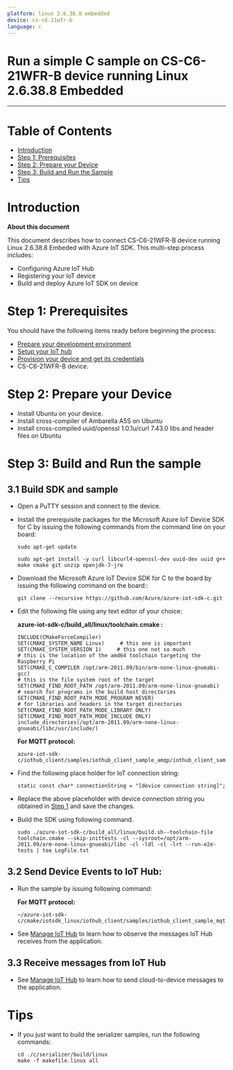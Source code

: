 ```yaml
---
platform: linux 2.6.38.8 embedded
device: cs-c6-21wfr-b
language: c
---
```


Run a simple C sample on CS-C6-21WFR-B device running Linux 2.6.38.8 Embedded
===
---

# Table of Contents

-   [Introduction](#Introduction)
-   [Step 1: Prerequisites](#Prerequisites)
-   [Step 2: Prepare your Device](#PrepareDevice)
-   [Step 3: Build and Run the Sample](#Build)
-   [Tips](#tips)

<a name="Introduction"></a>
# Introduction

**About this document**

This document describes how to connect CS-C6-21WFR-B device running Linux 2.6.38.8 Embeded with Azure IoT SDK. This multi-step process includes:
-   Configuring Azure IoT Hub
-   Registering your IoT device
-   Build and deploy Azure IoT SDK on device

<a name="Prerequisites"></a>
# Step 1: Prerequisites

You should have the following items ready before beginning the process:

-   [Prepare your development environment][setup-devbox-linux]
-   [Setup your IoT hub][lnk-setup-iot-hub]
-   [Provision your device and get its credentials][lnk-manage-iot-hub]
-   CS-C6-21WFR-B device.

<a name="PrepareDevice"></a>
# Step 2: Prepare your Device
-   Install Ubuntu on your device.
-   Install cross-compiler of Ambarella A5S on Ubuntu 
-   Install cross-compiled uuid/openssl 1.0.1u/curl 7.43.0 libs and header files on Ubuntu

<a name="Build"></a>
# Step 3: Build and Run the sample

<a name="Load"></a>
## 3.1 Build SDK and sample

-   Open a PuTTY session and connect to the device.

-   Install the prerequisite packages for the Microsoft Azure IoT Device SDK for C by issuing the following commands from the command line on your board:

        sudo apt-get update

        sudo apt-get install -y curl libcurl4-openssl-dev uuid-dev uuid g++ make cmake git unzip openjdk-7-jre

-   Download the Microsoft Azure IoT Device SDK for C to the board by issuing the following command on the board::

        git clone --recursive https://github.com/Azure/azure-iot-sdk-c.git

-   Edit the following file using any text editor of your choice:

    **azure-iot-sdk-c/build_all/linux/toolchain.cmake :**
    
        INCLUDE(CMakeForceCompiler)
        SET(CMAKE_SYSTEM_NAME Linux)     # this one is important
        SET(CMAKE_SYSTEM_VERSION 1)     # this one not so much
        # this is the location of the amd64 toolchain targeting the Raspberry Pi
        SET(CMAKE_C_COMPILER /opt/arm-2011.09/bin/arm-none-linux-gnueabi-gcc)
        # this is the file system root of the target
        SET(CMAKE_FIND_ROOT_PATH /opt/arm-2011.09/arm-none-linux-gnueabi)
        # search for programs in the build host directories
        SET(CMAKE_FIND_ROOT_PATH_MODE_PROGRAM NEVER)
        # for libraries and headers in the target directories
        SET(CMAKE_FIND_ROOT_PATH_MODE_LIBRARY ONLY)
        SET(CMAKE_FIND_ROOT_PATH_MODE_INCLUDE ONLY)
        include_directories(/opt/arm-2011.09/arm-none-linux-gnueabi/libc/usr/include/)
    
    **For MQTT protocol:**

        azure-iot-sdk-c/iothub_client/samples/iothub_client_sample_amqp/iothub_client_sample_amqp.c

-   Find the following place holder for IoT connection string:

        static const char* connectionString = "[device connection string]";

-   Replace the above placeholder with device connection string you obtained in [Step 1](#Prerequisites) and save the changes.

-   Build the SDK using following command.

        sudo ./azure-iot-sdk-c/build_all/linux/build.sh--toolchain-file toolchain.cmake --skip-inittests -cl --sysroot=/opt/arm-2011.09/arm-none-linux-gnueabi/libc -cl -ldl -cl -lrt --run-e2e-tests | tee LogFile.txt

## 3.2 Send Device Events to IoT Hub:

-   Run the sample by issuing following command:

    **For MQTT protocol:**

        ~/azure-iot-sdk-c/cmake/iotsdk_linux/iothub_client/samples/iothub_client_sample_mqtt/iothub_client_sample_mqtt

-   See [Manage IoT Hub][lnk-manage-iot-hub] to learn how to observe the messages IoT Hub receives from the application.

## 3.3 Receive messages from IoT Hub

-   See [Manage IoT Hub][lnk-manage-iot-hub] to learn how to send cloud-to-device messages to the application.

<a name="tips"></a>
# Tips

-   If you just want to build the serializer samples, run the following commands:

        cd ./c/serializer/build/linux
        make -f makefile.linux all


[setup-devbox-linux]: https://github.com/Azure/azure-iot-sdk-c/blob/master/doc/devbox_setup.md
[lnk-setup-iot-hub]: ../setup_iothub.md
[lnk-manage-iot-hub]: ../manage_iot_hub.md